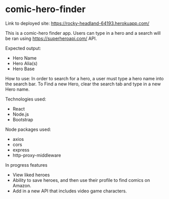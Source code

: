 # comic-hero-finder
Link to deployed site: https://rocky-headland-64193.herokuapp.com/

This is a comic-hero finder app. Users can type in a hero and a search will be ran using https://superheroapi.com/ API. 

Expected output: 
- Hero Name
- Hero Alia(s)
- Hero Base

How to use:
In order to search for a hero, a user must type a hero name into the search bar. To Find a new Hero, clear the search tab and type in a new Hero name.

Technologies used:
- React
- Node.js
- Bootstrap

Node packages used:
- axios
- cors
- express
- http-proxy-middleware

In progress features
- View liked heroes
- Ability to save heroes, and then use their profile to find comics on Amazon. 
- Add in a new API that includes video game characters.
